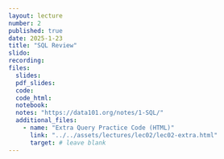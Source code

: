 ```yaml
---
layout: lecture
number: 2
published: true
date: 2025-1-23
title: "SQL Review"
slido: 
recording: 
files:
  slides: 
  pdf_slides:
  code:
  code_html: 
  notebook: 
  notes: "https://data101.org/notes/1-SQL/"
  additional_files:
    - name: "Extra Query Practice Code (HTML)"
      link: "../../assets/lectures/lec02/lec02-extra.html"
      target: # leave blank
---
```

